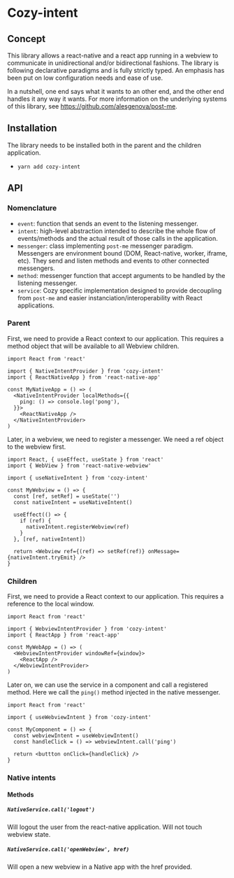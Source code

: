 # Cozy-intent

## Concept

This library allows a react-native and a react app running in a webview to communicate in unidirectional and/or bidirectional fashions. The library is following declarative paradigms and is fully strictly typed. An emphasis has been put on low configuration needs and ease of use.

In a nutshell, one end says what it wants to an other end, and the other end handles it any way it wants. For more information on the underlying systems of this library, see https://github.com/alesgenova/post-me.

## Installation

The library needs to be installed both in the parent and the children application.

- `yarn add cozy-intent`

## API

### Nomenclature

- `event`: function that sends an event to the listening messenger.
- `intent`: high-level abstraction intended to describe the whole flow of events/methods and the actual result of those calls in the application.
- `messenger`: class implementing `post-me` messenger paradigm. Messengers are environment bound (DOM, React-native, worker, iframe, etc). They send and listen methods and events to other connected messengers.
- `method`: messenger function that accept arguments to be handled by the listening messenger.
- `service`: Cozy specific implementation designed to provide decoupling from `post-me` and easier instanciation/interoperability with React applications.

### Parent

First, we need to provide a React context to our application. This requires a method object that will be available to all Webview children.

```tsx
import React from 'react'

import { NativeIntentProvider } from 'cozy-intent'
import { ReactNativeApp } from 'react-native-app'

const MyNativeApp = () => (
  <NativeIntentProvider localMethods={{
    ping: () => console.log('pong'),
  }}>
    <ReactNativeApp />
  </NativeIntentProvider>
)
```

Later, in a webview, we need to register a messenger. We need a ref object to the webview first.

```tsx
import React, { useEffect, useState } from 'react'
import { WebView } from 'react-native-webview'

import { useNativeIntent } from 'cozy-intent'

const MyWebview = () => {
  const [ref, setRef] = useState('')
  const nativeIntent = useNativeIntent()

  useEffect(() => {
    if (ref) {
      nativeIntent.registerWebview(ref)
    }
  }, [ref, nativeIntent])

  return <Webview ref={(ref) => setRef(ref)} onMessage={nativeIntent.tryEmit} />
}
```

### Children

First, we need to provide a React context to our application. This requires a reference to the local window.

```tsx
import React from 'react'

import { WebviewIntentProvider } from 'cozy-intent'
import { ReactApp } from 'react-app'

const MyWebApp = () => (
  <WebviewIntentProvider windowRef={window}>
    <ReactApp />
  </WebviewIntentProvider>
)
```

Later on, we can use the service in a component and call a registered method. Here we call the `ping()` method injected in the native messenger.

```tsx
import React from 'react'

import { useWebviewIntent } from 'cozy-intent'

const MyComponent = () => {
  const webviewIntent = useWebviewIntent()
  const handleClick = () => webviewIntent.call('ping')

  return <buttton onClick={handleClick} />
}
```

### Native intents

#### Methods

##### `NativeService.call('logout')`

Will logout the user from the react-native application. Will not touch webview state.

##### `NativeService.call('openWebview', href)`

Will open a new webview in a Native app with the href provided.
